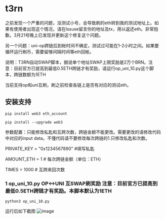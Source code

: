 # t3rn
之前发现一个严重的问题，没测试小号，会导致刷的eth转到我的测试地址上。如果有使用者出现这个情况，请在lssuse留言你的地址及tx，用以返还eth。非常抱歉。3月21号晚上已发现并更新这个修复这个问题。

另一个问题：uni-op跨链后到帐时间不确定，测试过可能在1-2小时之间。如果要循环运行刷币，需要留够间隔时间等eth回帐。

说明：T3RN自动SWAP脚本，据说单个地址SWAP上限奖励是2万个BRN。注意：目前官方已提高到最低0.5ETH跨链才有奖励，请运行op_uni_10.py这个脚本，跨链数额为1ETH

当前支持op和uni互刷，刷之前检查各链上是否有对应的测试eth。

## 安装支持
    pip install web3 eth_account

    pip install --upgrade web3

参数配置：只能修改私匙和互跨次数，跨链金额不能更改。需要更改的请修改代码中对应的input data。不懂代码请不要修改每次跨链的1.只修改私匙和次数。

   PRIVATE_KEY = "0x1234567890"  #填写私匙
   
   AMOUNT_ETH = 1  # 每次跨链金额（单位：ETH）
   
   TIMES = 1000  # 互跨来回次数
   
### 1 op_uni_10.py OP<->UNI 互SWAP刷奖励 注意：目前官方已提高到最低0.5ETH跨链才有奖励。本脚本默认为1ETH
    python3 op_uni_10.py
运行后如下截图
![image](https://github.com/user-attachments/assets/b84918fa-db30-41d1-b53c-e49541689c61)



